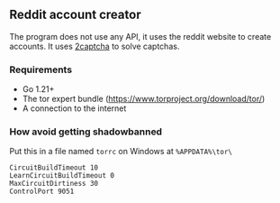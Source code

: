 ## Reddit account creator

The program does not use any API, it uses the reddit website to create accounts.
It uses [2captcha](https://2captcha.com?from=10885501) to solve captchas.

### Requirements
- Go 1.21+
- The tor expert bundle (https://www.torproject.org/download/tor/)
- A connection to the internet

### How avoid getting shadowbanned
Put this in a file named `torrc` on Windows at `%APPDATA%\tor\ `
```
CircuitBuildTimeout 10
LearnCircuitBuildTimeout 0
MaxCircuitDirtiness 30
ControlPort 9051
```